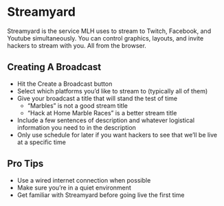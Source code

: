 # Streamyard

Streamyard is the service MLH uses to stream to Twitch, Facebook, and Youtube simultaneously. You can control graphics, layouts, and invite hackers to stream with you. All from the browser.

## **Creating A Broadcast**

* Hit the Create a Broadcast button
* Select which platforms you’d like to stream to \(typically all of them\)
* Give your broadcast a title that will stand the test of time
  * “Marbles” is not a good stream title
  * “Hack at Home Marble Races” is a better stream title
* Include a few sentences of description and whatever logistical information you need to in the description
* Only use schedule for later if you want hackers to see that we’ll be live at a specific time

## **Pro Tips**

* Use a wired internet connection when possible
* Make sure you’re in a quiet environment
* Get familiar with Streamyard before going live the first time

